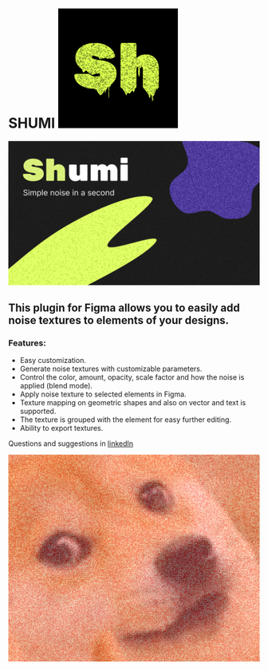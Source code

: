 # SHUMI <img src="./shumiImg/shumi_icon01.svg" alt="icon">

<img src="./shumiImg/shumi_coverArt.png" alt="cover art">

## This plugin for Figma allows you to easily add noise textures to elements of your designs.

### Features:

- Easy customization.
- Generate noise textures with customizable parameters.
- Control the color, amount, opacity, scale factor and how the noise is applied (blend mode).
- Apply noise texture to selected elements in Figma.
- Texture mapping on geometric shapes and also on vector and text is supported.
- The texture is grouped with the element for easy further editing.
- Ability to export textures.

Questions and suggestions in <a href="https://www.linkedin.com/in/borschevsky">linkedIn</a>

<img src="./shumiImg/shumi_zoom_2.png" alt="dogs">
